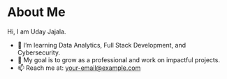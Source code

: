 # About Me  
Hi, I am Uday Jajala.  
- 🌱 I’m learning Data Analytics, Full Stack Development, and Cybersecurity.  
- 🎯 My goal is to grow as a professional and work on impactful projects.  
- 📫 Reach me at: your-email@example.com